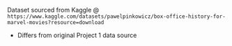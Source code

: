 Dataset sourced from Kaggle @ `https://www.kaggle.com/datasets/pawelpinkowicz/box-office-history-for-marvel-movies?resource=download`
* Differs from original Project 1 data source
